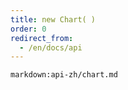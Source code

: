 ```yaml
---
title: new Chart( )
order: 0
redirect_from:
  - /en/docs/api
---
```


<!-- ## new Chart() -->

`markdown:api-zh/chart.md`
